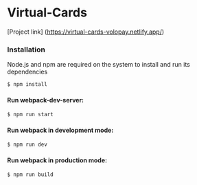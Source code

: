 <!-- @format -->

# Virtual-Cards

[Project link] (https://virtual-cards-volopay.netlify.app/)

### Installation

Node.js and npm are required on the system to install and run its dependencies

```sh
$ npm install
```

#### Run webpack-dev-server:

```sh
$ npm run start
```

#### Run webpack in development mode:

```sh
$ npm run dev
```

#### Run webpack in production mode:

```sh
$ npm run build
```
